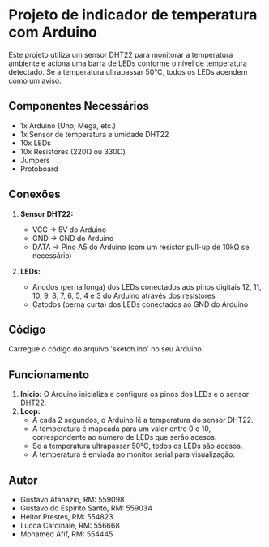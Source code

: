 # Projeto de indicador de temperatura com Arduino

Este projeto utiliza um sensor DHT22 para monitorar a temperatura ambiente e aciona uma barra de LEDs conforme o nível de temperatura detectado. Se a temperatura ultrapassar 50°C, todos os LEDs acendem como um aviso.

## Componentes Necessários

- 1x Arduino (Uno, Mega, etc.)
- 1x Sensor de temperatura e umidade DHT22
- 10x LEDs
- 10x Resistores (220Ω ou 330Ω)
- Jumpers
- Protoboard

## Conexões

1. **Sensor DHT22:**
   - VCC -> 5V do Arduino
   - GND -> GND do Arduino
   - DATA -> Pino A5 do Arduino (com um resistor pull-up de 10kΩ se necessário)

2. **LEDs:**
   - Anodos (perna longa) dos LEDs conectados aos pinos digitais 12, 11, 10, 9, 8, 7, 6, 5, 4 e 3 do Arduino através dos resistores
   - Catodos (perna curta) dos LEDs conectados ao GND do Arduino

## Código

Carregue o código do arquivo 'sketch.ino' no seu Arduino.

## Funcionamento

1. **Início:** O Arduino inicializa e configura os pinos dos LEDs e o sensor DHT22.
2. **Loop:**
   - A cada 2 segundos, o Arduino lê a temperatura do sensor DHT22.
   - A temperatura é mapeada para um valor entre 0 e 10, correspondente ao número de LEDs que serão acesos.
   - Se a temperatura ultrapassar 50°C, todos os LEDs são acesos.
   - A temperatura é enviada ao monitor serial para visualização.

## Autor

- Gustavo Atanazio, RM: 559098
- Gustavo do Espírito Santo, RM: 559034
- Heitor Prestes, RM: 554823
- Lucca Cardinale, RM: 556668
- Mohamed Afif, RM: 554445
